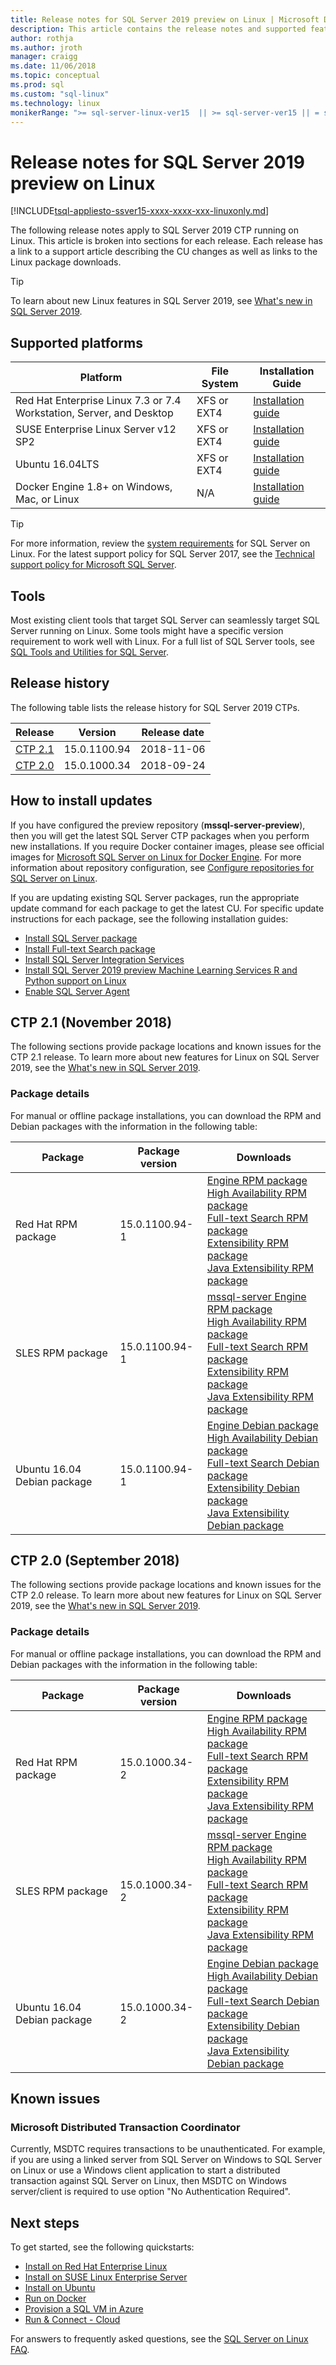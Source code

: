 ```yaml
---
title: Release notes for SQL Server 2019 preview on Linux | Microsoft Docs
description: This article contains the release notes and supported features for SQL Server 2019 CTP running on Linux. Release notes are included for the most recent release and several previous releases.
author: rothja 
ms.author: jroth 
manager: craigg
ms.date: 11/06/2018
ms.topic: conceptual
ms.prod: sql
ms.custom: "sql-linux"
ms.technology: linux
monikerRange: ">= sql-server-linux-ver15  || >= sql-server-ver15 || = sqlallproducts-allversions"
---
```

# Release notes for SQL Server 2019 preview on Linux

[!INCLUDE[tsql-appliesto-ssver15-xxxx-xxxx-xxx-linuxonly.md](../includes/tsql-appliesto-ssver15-xxxx-xxxx-xxx-linuxonly.md)]

The following release notes apply to SQL Server 2019 CTP running on Linux. This article is broken into sections for each release. Each release has a link to a support article describing the CU changes as well as links to the Linux package downloads.

> [!TIP]
> To learn about new Linux features in SQL Server 2019, see [What's new in SQL Server 2019](../sql-server/what-s-new-in-sql-server-ver15.md?view=sql-server-ver15#sqllinux).

## Supported platforms

| Platform | File System | Installation Guide |
|-----|-----|-----|
| Red Hat Enterprise Linux 7.3 or 7.4 Workstation, Server, and Desktop | XFS or EXT4 | [Installation guide](quickstart-install-connect-red-hat.md) | 
| SUSE Enterprise Linux Server v12 SP2 | XFS or EXT4 | [Installation guide](quickstart-install-connect-suse.md) |
| Ubuntu 16.04LTS | XFS or EXT4 | [Installation guide](quickstart-install-connect-ubuntu.md) | 
| Docker Engine 1.8+ on Windows, Mac, or Linux | N/A | [Installation guide](quickstart-install-connect-docker.md) | 

> [!TIP]
> For more information, review the [system requirements](sql-server-linux-setup.md#system) for SQL Server on Linux. For the latest support policy for SQL Server 2017, see the [Technical support policy for Microsoft SQL Server](https://support.microsoft.com/help/4047326/support-policy-for-microsoft-sql-server).

## Tools

Most existing client tools that target SQL Server can seamlessly target SQL Server running on Linux. Some tools might have a specific version requirement to work well with Linux. For a full list of SQL Server tools, see [SQL Tools and Utilities for SQL Server](../tools/overview-sql-tools.md).

## Release history

The following table lists the release history for SQL Server 2019 CTPs.

| Release               | Version       | Release date |
|-----------------------|---------------|--------------|
| [CTP 2.1](#CTP21)     | 15.0.1100.94  | 2018-11-06   |
| [CTP 2.0](#CTP20)     | 15.0.1000.34  | 2018-09-24   |

## <a id="cuinstall"></a> How to install updates

If you have configured the preview repository (**mssql-server-preview**), then you will get the latest SQL Server CTP packages when you perform new installations. If you require Docker container images, please see official images for [Microsoft SQL Server on Linux for Docker Engine](https://hub.docker.com/r/microsoft/mssql-server/). For more information about repository configuration, see [Configure repositories for SQL Server on Linux](sql-server-linux-change-repo.md).

If you are updating existing SQL Server packages, run the appropriate update command for each package to get the latest CU. For specific update instructions for each package, see the following installation guides:

- [Install SQL Server package](sql-server-linux-setup.md#upgrade)
- [Install Full-text Search package](sql-server-linux-setup-full-text-search.md)
- [Install SQL Server Integration Services](sql-server-linux-setup-ssis.md)
- [Install SQL Server 2019 preview Machine Learning Services R and Python support on Linux](sql-server-linux-setup-machine-learning.md)
- [Enable SQL Server Agent](sql-server-linux-setup-sql-agent.md)

## <a id="CTP21"></a> CTP 2.1 (November 2018)

The following sections provide package locations and known issues for the CTP 2.1 release. To learn more about new features for Linux on SQL Server 2019, see the [What's new in SQL Server 2019](../sql-server/what-s-new-in-sql-server-ver15.md).

### Package details

For manual or offline package installations, you can download the RPM and Debian packages with the information in the following table:

| Package | Package version | Downloads |
|-----|-----|-----|
| Red Hat RPM package | 15.0.1100.94-1 | [Engine RPM package](https://packages.microsoft.com/rhel/7/mssql-server-preview/mssql-server-15.0.1100.94-1.x86_64.rpm)</br>[High Availability RPM package](https://packages.microsoft.com/rhel/7/mssql-server-preview/mssql-server-ha-15.0.1100.94-1.x86_64.rpm)</br>[Full-text Search RPM package](https://packages.microsoft.com/rhel/7/mssql-server-preview/mssql-server-fts-15.0.1100.94-1.x86_64.rpm)</br>[Extensibility RPM package](https://packages.microsoft.com/rhel/7/mssql-server-preview/mssql-server-extensibility-15.0.1100.94-1.x86_64.rpm)</br>[Java Extensibility RPM package](https://packages.microsoft.com/rhel/7/mssql-server-preview/mssql-server-extensibility-java-15.0.1100.94-1.x86_64.rpm)|
| SLES RPM package | 15.0.1100.94-1 | [mssql-server Engine RPM package](https://packages.microsoft.com/sles/12/mssql-server-preview/mssql-server-15.0.1100.94-1.x86_64.rpm)</br>[High Availability RPM package](https://packages.microsoft.com/sles/12/mssql-server-preview/mssql-server-ha-15.0.1100.94-1.x86_64.rpm)</br>[Full-text Search RPM package](https://packages.microsoft.com/sles/12/mssql-server-preview/mssql-server-fts-15.0.1100.94-1.x86_64.rpm)</br>[Extensibility RPM package](https://packages.microsoft.com/sles/12/mssql-server-preview/mssql-server-extensibility-15.0.1100.94-1.x86_64.rpm)</br>[Java Extensibility RPM package](https://packages.microsoft.com/sles/12/mssql-server-preview/mssql-server-extensibility-java-15.0.1100.94-1.x86_64.rpm)|
| Ubuntu 16.04 Debian package | 15.0.1100.94-1 | [Engine Debian package](https://packages.microsoft.com/ubuntu/16.04/mssql-server-preview/pool/main/m/mssql-server/mssql-server_15.0.1100.94-1_amd64.deb)</br>[High Availability Debian package](https://packages.microsoft.com/ubuntu/16.04/mssql-server-preview/pool/main/m/mssql-server-ha/mssql-server-ha_15.0.1100.94-1_amd64.deb)</br>[Full-text Search Debian package](https://packages.microsoft.com/ubuntu/16.04/mssql-server-preview/pool/main/m/mssql-server-fts/mssql-server-fts_15.0.1100.94-1_amd64.deb)</br>[Extensibility Debian package](https://packages.microsoft.com/ubuntu/16.04/mssql-server-preview/pool/main/m/mssql-server-extensibility/mssql-server-extensibility_15.0.1100.94-1_amd64.deb)</br>[Java Extensibility Debian package](https://packages.microsoft.com/ubuntu/16.04/mssql-server-preview/pool/main/m/mssql-server-extensibility-java/mssql-server-extensibility-java_15.0.1100.94-1_amd64.deb)|

## <a id="CTP20"></a> CTP 2.0 (September 2018)

The following sections provide package locations and known issues for the CTP 2.0 release. To learn more about new features for Linux on SQL Server 2019, see the [What's new in SQL Server 2019](../sql-server/what-s-new-in-sql-server-ver15.md).

### Package details

For manual or offline package installations, you can download the RPM and Debian packages with the information in the following table:

| Package | Package version | Downloads |
|-----|-----|-----|
| Red Hat RPM package | 15.0.1000.34-2 | [Engine RPM package](https://packages.microsoft.com/rhel/7/mssql-server-preview/mssql-server-15.0.1000.34-2.x86_64.rpm)</br>[High Availability RPM package](https://packages.microsoft.com/rhel/7/mssql-server-preview/mssql-server-ha-15.0.1000.34-2.x86_64.rpm)</br>[Full-text Search RPM package](https://packages.microsoft.com/rhel/7/mssql-server-preview/mssql-server-fts-15.0.1000.34-2.x86_64.rpm)</br>[Extensibility RPM package](https://packages.microsoft.com/rhel/7/mssql-server-preview/mssql-server-extensibility-15.0.1000.34-2.x86_64.rpm)</br>[Java Extensibility RPM package](https://packages.microsoft.com/rhel/7/mssql-server-preview/mssql-server-extensibility-java-15.0.1000.34-2.x86_64.rpm)|
| SLES RPM package | 15.0.1000.34-2 | [mssql-server Engine RPM package](https://packages.microsoft.com/sles/12/mssql-server-preview/mssql-server-15.0.1000.34-2.x86_64.rpm)</br>[High Availability RPM package](https://packages.microsoft.com/sles/12/mssql-server-preview/mssql-server-ha-15.0.1000.34-2.x86_64.rpm)</br>[Full-text Search RPM package](https://packages.microsoft.com/sles/12/mssql-server-preview/mssql-server-fts-15.0.1000.34-2.x86_64.rpm)</br>[Extensibility RPM package](https://packages.microsoft.com/sles/12/mssql-server-preview/mssql-server-extensibility-15.0.1000.34-2.x86_64.rpm)</br>[Java Extensibility RPM package](https://packages.microsoft.com/sles/12/mssql-server-preview/mssql-server-extensibility-java-15.0.1000.34-2.x86_64.rpm)|
| Ubuntu 16.04 Debian package | 15.0.1000.34-2 | [Engine Debian package](https://packages.microsoft.com/ubuntu/16.04/mssql-server-preview/pool/main/m/mssql-server/mssql-server_15.0.1000.34-2_amd64.deb)</br>[High Availability Debian package](https://packages.microsoft.com/ubuntu/16.04/mssql-server-preview/pool/main/m/mssql-server-ha/mssql-server-ha_15.0.1000.34-2_amd64.deb)</br>[Full-text Search Debian package](https://packages.microsoft.com/ubuntu/16.04/mssql-server-preview/pool/main/m/mssql-server-fts/mssql-server-fts_15.0.1000.34-2_amd64.deb)</br>[Extensibility Debian package](https://packages.microsoft.com/ubuntu/16.04/mssql-server-preview/pool/main/m/mssql-server-extensibility/mssql-server-extensibility_15.0.1000.34-2_amd64.deb)</br>[Java Extensibility Debian package](https://packages.microsoft.com/ubuntu/16.04/mssql-server-preview/pool/main/m/mssql-server-extensibility-java/mssql-server-extensibility-java_15.0.1000.34-2_amd64.deb)|

## Known issues

### <a id="msdtc"></a> Microsoft Distributed Transaction Coordinator

Currently, MSDTC requires transactions to be unauthenticated. For example, if you are using a linked server from SQL Server on Windows to SQL Server on Linux or use a Windows client application to start a distributed transaction against SQL Server on Linux, then MSDTC on Windows server/client is required to use option "No Authentication Required".

## Next steps

To get started, see the following quickstarts:

- [Install on Red Hat Enterprise Linux](quickstart-install-connect-red-hat.md)
- [Install on SUSE Linux Enterprise Server](quickstart-install-connect-suse.md)
- [Install on Ubuntu](quickstart-install-connect-ubuntu.md)
- [Run on Docker](quickstart-install-connect-ubuntu.md)
- [Provision a SQL VM in Azure](/azure/virtual-machines/linux/sql/provision-sql-server-linux-virtual-machine?toc=%2fsql%2flinux%2ftoc.json)
- [Run & Connect - Cloud](quickstart-install-connect-clouds.md)

For answers to frequently asked questions, see the [SQL Server on Linux FAQ](sql-server-linux-faq.md).
